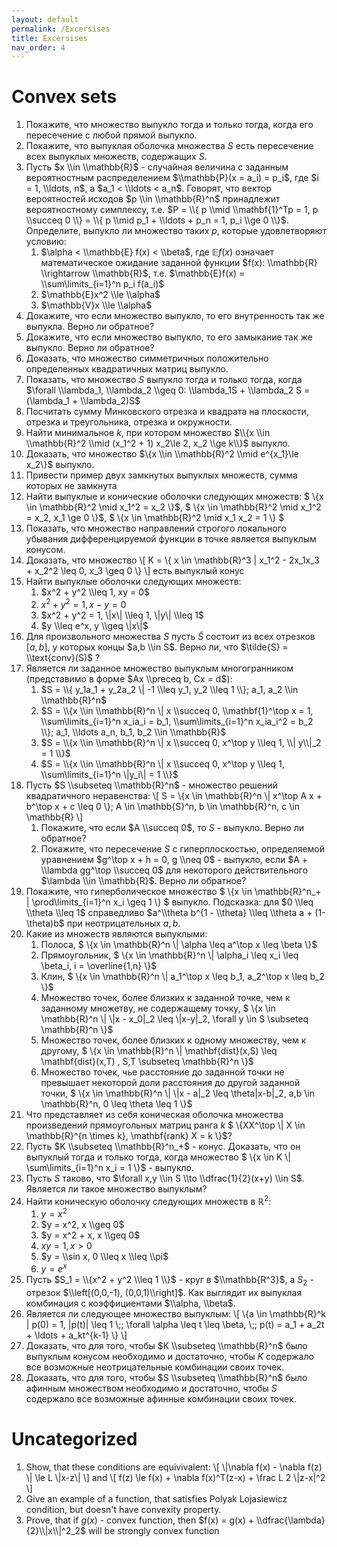 ```yaml
---
layout: default
permalink: /Excersises
title: Excersises
nav_order: 4
---
```


# Convex sets
1. Покажите, что множество выпукло тогда и только тогда, когда его пересечение с любой прямой выпукло.
1. Покажите, что выпуклая оболочка множества $S$ есть пересечение всех выпуклых множеств, содержащих $S$.
1. Пусть $x \\in \\mathbb{R}$ - случайная величина с заданным вероятностным распределением $\\mathbb{P}(x = a_i) = p_i$, где $i = 1, \\ldots, n$, а $a_1 < \\ldots < a_n$. Говорят, что вектор вероятностей исходов $p \\in \\mathbb{R}^n$ принадлежит вероятностному симплексу, т.е. $P = \\{ p \\mid \\mathbf{1}^Tp = 1, p \\succeq 0 \\} = \\{ p \\mid p_1 + \\ldots + p_n = 1, p_i \\ge 0 \\}$. 
Определите, выпукло ли множество таких $p$, которые удовлетворяют условию:
	1. $\alpha < \\mathbb{E} f(x) < \\beta$, где $\mathbb{E}f(x)$ означает математическое ожидание заданной функции $f(x): \\mathbb{R} \\rightarrow \\mathbb{R}$, т.е. $\mathbb{E}f(x) = \\sum\limits_{i=1}^n p_i f(a_i)$
	1. $\mathbb{E}x^2 \\le \\alpha$
	1. $\mathbb{V}x \\le \\alpha$
1. Докажите, что если множество выпукло, то его внутренность так же выпукла. Верно ли обратное?
1. Докажите, что если множество выпукло, то его замыкание так же выпукло. Верно ли обратное?
1. Доказать, что множество симметричных положительно определенных квадратичных матриц выпукло.
1. Показать, что множество $S$ выпукло тогда и только тогда, когда $\forall \\lambda_1, \\lambda_2 \\geq 0:  \\lambda_1S + \\lambda_2 S = (\lambda_1 + \\lambda_2)S$
1. Посчитать сумму Минковского отрезка и квадрата на плоскости, отрезка и треугольника, отрезка и окружности.
1. Найти минимальное $k$, при котором множество $\\{x \\in \\mathbb{R}^2 \\mid (x_1^2 + 1) x_2\le 2, x_2 \\ge k\\}$ выпукло.
1. Доказать, что множество $\{x \\in \\mathbb{R}^2 \\mid e^{x_1}\le x_2\}$ выпукло.
1. Привести пример двух замкнутых выпуклых множеств, сумма которых не замкнута
1. Найти выпуклые и конические оболочки следующих множеств: $ \\{x \\in \\mathbb{R}^2 \\mid x_1^2 = x_2 \\}$, $ \\{x \\in \\mathbb{R}^2 \\mid x_1^2 = x_2, x_1 \\ge 0 \\}$, $ \\{x \\in \\mathbb{R}^2 \\mid x_1 x_2 = 1 \\} $
1. Показать, что множество направлений строгого локального убывания дифференцируемой функции в точке является выпуклым конусом.
1. Доказать, что множество
\\[ K = \\{ x \\in \\mathbb{R}^3 \|  x_1^2 - 2x_1x_3 + x_2^2 \\leq 0, x_3 \\geq 0 \\} \\]
есть выпуклый конус
1. Найти выпуклые оболочки следующих множеств:
	1. $x^2 + y^2 \\leq 1, xy = 0$
	1. $x^2 + y^2 = 1, x - y = 0$
	1. $x^2 + y^2 = 1, \|x\| \\leq 1, \|y\| \\leq 1$
	1. $y \\leq e^x, y \\geq \|x\|$
1. Для произвольного множества $S$ пусть $\tilde{S}$ состоит из всех отрезков $[a,b]$,  у которых концы $a,b \\in S$. Верно ли, что $\tilde{S} = \\text{conv}(S)$ ?
1. Является ли заданное множество выпуклым многогранником (представимо в форме $Ax \\preceq  b, Cx = d$):
	1. $S = \\{ y_1a_1 + y_2a_2 \| -1 \\leq y_1, y_2 \\leq 1 \\}; a_1, a_2 \\in \\mathbb{R}^n$
	1. $S = \\{x \\in \\mathbb{R}^n \| x \\succeq 0, \\mathbf{1}^\top x = 1, \\sum\limits_{i=1}^n x_ia_i = b_1, \\sum\limits_{i=1}^n x_ia_i^2 = b_2 \\}; a_1, \\ldots a_n, b_1, b_2 \\in \\mathbb{R}$
	1. $S = \\{x \\in \\mathbb{R}^n \| x \\succeq 0, x^\top y \\leq 1, \\|  y\\|_2  = 1 \\}$
	1. $S = \\{x \\in \\mathbb{R}^n \| x \\succeq 0, x^\top y \\leq 1, \\sum\limits_{i=1}^n \|y_i\| = 1 \\}$
1. Пусть $S \\subseteq \\mathbb{R}^n$ - множество решений квадратичного неравенства: 
\\[
S = \\{x \\in \\mathbb{R}^n \\| x^\top A x + b^\top x + c \\leq 0 \\}; A \\in \\mathbb{S}^n, b \\in \\mathbb{R}^n, c \\in \\mathbb{R}
\\]
	1. Покажите, что если $A \\succeq 0$, то $S$ - выпукло. Верно ли обратное?
	1. Покажите, что пересечение $S$ с гиперплоскостью, определяемой уравнением $g^\top x + h = 0, g \\neq 0$ - выпукло, если $A + \\lambda gg^\top \\succeq 0$ для некоторого действительного $\lambda \\in \\mathbb{R}$. Верно ли обратное?
1. Покажите, что гиперболическое множество $ \\{x \\in \\mathbb{R}^n_+ | \\prod\limits_{i=1}^n x_i \\geq 1 \\} $ выпукло. 
Подсказка: для $0 \\leq \\theta \\leq 1$ справедливо $a^\\theta b^{1 - \\theta} \\leq \\theta a + (1-\theta)b$  при неотрицательных $a,b$.
1. Какие из множеств являются выпуклыми:
	1. Полоса, $ \\{x \\in \\mathbb{R}^n \\| \\alpha \\leq a^\top x \\leq \\beta \\}$
	1. Прямоугольник, $ \\{x \\in \\mathbb{R}^n \\| \\alpha_i \\leq x_i \\leq \\beta_i, i = \\overline{1,n} \\}$
	1. Клин, $ \\{x \\in \\mathbb{R}^n \\| a_1^\top x \\leq b_1, a_2^\top x \\leq b_2 \\}$
	1. Множество точек, более близких к заданной точке, чем к заданному множетву, не содержащему точку, $ \\{x \\in \\mathbb{R}^n \\|  \\|x - x_0\|_2 \\leq \\|x-y\|_2, \\forall y \\in S \\subseteq \\mathbb{R}^n \\}$
	1. Множество точек, более близких к одному множеству, чем к другому, $ \\{x \\in \\mathbb{R}^n \\|  \\mathbf{dist}(x,S) \\leq \\mathbf{dist}(x,T) , S,T \\subseteq \\mathbb{R}^n \\}$ 
	1. Множество точек, чье расстояние до заданной точки не превышает некоторой доли расстояния до другой заданной точки, $ \\{x \\in \\mathbb{R}^n \\|  \\|x - a\|_2 \\leq \\theta\|x-b\|_2, a,b \\in \\mathbb{R}^n, 0 \\leq \\theta \\leq 1 \\}$
1. Что представляет из себя коническая оболочка множества произведений прямоугольных матриц ранга $k$ $ \\{XX^\top \\| X \\in \\mathbb{R}^{n \\times k}, \\mathbf{rank} X = k \\}$?
1. Пусть $K \\subseteq \\mathbb{R}^n_+$ - конус. Доказать, что он выпуклый тогда и только тогда, когда множество $ \\{x \\in K \\| \\sum\limits_{i=1}^n x_i = 1 \\}$ - выпукло.
1. Пусть $S$ таково, что $\forall x,y \\in S \\to \\dfrac{1}{2}(x+y) \\in S$. Является ли такое множество выпуклым?
1. Найти коническую оболочку следующих множеств в $\mathbb{R}^2$:
	1. $y = x^2$
	1. $y = x^2, x \\geq 0$
	1. $y = x^2 + x, x \\geq 0$
	1. $xy=1, x > 0$
	1. $y = \\sin x, 0 \\leq x \\leq \\pi$
	1. $y = e^x$
1. Пусть $S_1 = \\{x^2 + y^2 \\leq 1 \\}$ - круг в $\\mathbb{R^3}$, а $S_2$ - отрезок $\\left[(0,0,-1), (0,0,1)\\right]$. Как выглядит их выпуклая комбинация с коэффициентами $\\alpha, \\beta$.
1. Является ли следующее множество выпуклым:
\\[
\\{a \\in \\mathbb{R}^k \| p(0) = 1, |p(t)| \\leq 1 \\;\; \\forall \\alpha \\leq t \\leq \\beta, \\;\; p(t) = a_1 + a_2t + \\ldots + a_kt^{k-1} \\}
\\]
1. Доказать, что для того, чтобы $K \\subseteq \\mathbb{R}^n$ было выпуклым конусом необходимо и достаточно, чтобы $K$ содержало все возможные неотрицательные комбинации своих точек.
1. Доказать, что для того, чтобы $S \\subseteq \\mathbb{R}^n$ было афинным множеством необходимо и достаточно, чтобы $S$ содержало все возможные афинные комбинации своих точек.


# Uncategorized

1. Show, that these conditions are equivivalent:
\\[ \\|\nabla f(x) - \\nabla f(z) \\| \le L \\|x-z\\| \\]
and
\\[ f(z) \\le f(x) + \\nabla f(x)^T(z-x) + \\frac L 2 \\|z-x\|^2 \\]
1. Give an example of a function, that satisfies Polyak Lojasiewicz condition, but doesn't have convexity property.
1. Prove, that if $g(x)$ - convex function, then $f(x) = g(x) + \\dfrac{\lambda}{2}\\|x\\|^2_2$ will be strongly convex function